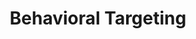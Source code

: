 ---
inv_num: 2014-128
add_credit:
url: 2014-128-behavioral-targeting
title: Behavioral Targeting
year: '2014'
display_year: '2014'
medium: Search engine optimized institutional press release
dims:
pitch: "​Seo’d press release for the “Darknet” show at Kunst Halle Sankt Gallen :-)"
ps:
live_url: https://conifer.rhizome.org/cory_arcangel/behaviour-targeting/20190107022956/http://www.kunsthallesanktgallen.ch/en/exhibition/the-darknet-in-zusammenarbeit-mit-mediengruppe-bitnik-c280fb8c.html
youtube:
related_code:
subheading:
download:
commission:
related:
layout: things-i-made
---